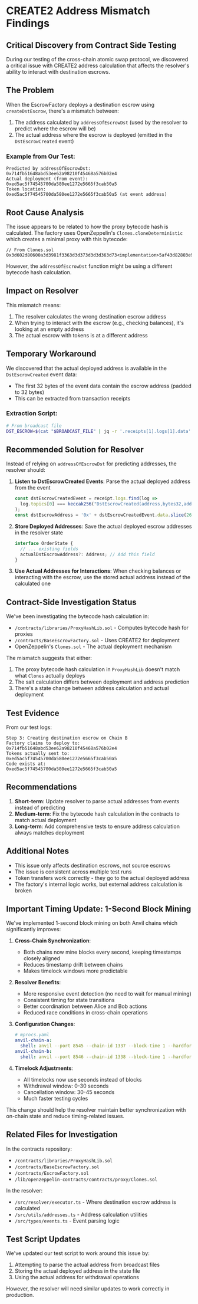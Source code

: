 # CREATE2 Address Mismatch Findings

## Critical Discovery from Contract Side Testing

During our testing of the cross-chain atomic swap protocol, we discovered a critical issue with CREATE2 address calculation that affects the resolver's ability to interact with destination escrows.

## The Problem

When the EscrowFactory deploys a destination escrow using `createDstEscrow`, there's a mismatch between:
1. The address calculated by `addressOfEscrowDst` (used by the resolver to predict where the escrow will be)
2. The actual address where the escrow is deployed (emitted in the `DstEscrowCreated` event)

### Example from Our Test:
```
Predicted by addressOfEscrowDst: 0x714fb51648abd53ee62a98210f45468a576b02e4
Actual deployment (from event):  0xed5ac5f74545700da580ee1272e5665f3cab50a5
Token location:                   0xed5ac5f74545700da580ee1272e5665f3cab50a5 (at event address)
```

## Root Cause Analysis

The issue appears to be related to how the proxy bytecode hash is calculated. The factory uses OpenZeppelin's `Clones.cloneDeterministic` which creates a minimal proxy with this bytecode:

```solidity
// From Clones.sol
0x3d602d80600a3d3981f3363d3d373d3d3d363d73<implementation>5af43d82803e903d91602b57fd5bf3
```

However, the `addressOfEscrowDst` function might be using a different bytecode hash calculation.

## Impact on Resolver

This mismatch means:
1. The resolver calculates the wrong destination escrow address
2. When trying to interact with the escrow (e.g., checking balances), it's looking at an empty address
3. The actual escrow with tokens is at a different address

## Temporary Workaround

We discovered that the actual deployed address is available in the `DstEscrowCreated` event data:
- The first 32 bytes of the event data contain the escrow address (padded to 32 bytes)
- This can be extracted from transaction receipts

### Extraction Script:
```bash
# From broadcast file
DST_ESCROW=$(cat "$BROADCAST_FILE" | jq -r '.receipts[1].logs[1].data' | cut -c 27-66 | sed 's/^/0x/')
```

## Recommended Solution for Resolver

Instead of relying on `addressOfEscrowDst` for predicting addresses, the resolver should:

1. **Listen to DstEscrowCreated Events**: Parse the actual deployed address from the event
   ```typescript
   const dstEscrowCreatedEvent = receipt.logs.find(log => 
     log.topics[0] === keccak256("DstEscrowCreated(address,bytes32,address)")
   );
   const dstEscrowAddress = '0x' + dstEscrowCreatedEvent.data.slice(26, 66);
   ```

2. **Store Deployed Addresses**: Save the actual deployed escrow addresses in the resolver state
   ```typescript
   interface OrderState {
     // ... existing fields
     actualDstEscrowAddress?: Address; // Add this field
   }
   ```

3. **Use Actual Addresses for Interactions**: When checking balances or interacting with the escrow, use the stored actual address instead of the calculated one

## Contract-Side Investigation Status

We've been investigating the bytecode hash calculation in:
- `/contracts/libraries/ProxyHashLib.sol` - Computes bytecode hash for proxies
- `/contracts/BaseEscrowFactory.sol` - Uses CREATE2 for deployment
- OpenZeppelin's `Clones.sol` - The actual deployment mechanism

The mismatch suggests that either:
1. The proxy bytecode hash calculation in `ProxyHashLib` doesn't match what `Clones` actually deploys
2. The salt calculation differs between deployment and address prediction
3. There's a state change between address calculation and actual deployment

## Test Evidence

From our test logs:
```
Step 3: Creating destination escrow on Chain B
Factory claims to deploy to: 0x714fb51648abd53ee62a98210f45468a576b02e4
Tokens actually sent to:      0xed5ac5f74545700da580ee1272e5665f3cab50a5
Code exists at:              0xed5ac5f74545700da580ee1272e5665f3cab50a5
```

## Recommendations

1. **Short-term**: Update resolver to parse actual addresses from events instead of predicting
2. **Medium-term**: Fix the bytecode hash calculation in the contracts to match actual deployment
3. **Long-term**: Add comprehensive tests to ensure address calculation always matches deployment

## Additional Notes

- This issue only affects destination escrows, not source escrows
- The issue is consistent across multiple test runs
- Token transfers work correctly - they go to the actual deployed address
- The factory's internal logic works, but external address calculation is broken

## Important Timing Update: 1-Second Block Mining

We've implemented 1-second block mining on both Anvil chains which significantly improves:

1. **Cross-Chain Synchronization**: 
   - Both chains now mine blocks every second, keeping timestamps closely aligned
   - Reduces timestamp drift between chains
   - Makes timelock windows more predictable

2. **Resolver Benefits**:
   - More responsive event detection (no need to wait for manual mining)
   - Consistent timing for state transitions
   - Better coordination between Alice and Bob actions
   - Reduced race conditions in cross-chain operations

3. **Configuration Changes**:
   ```yaml
   # mprocs.yaml
   anvil-chain-a:
     shell: anvil --port 8545 --chain-id 1337 --block-time 1 --hardfork shanghai
   anvil-chain-b:
     shell: anvil --port 8546 --chain-id 1338 --block-time 1 --hardfork shanghai
   ```

4. **Timelock Adjustments**:
   - All timelocks now use seconds instead of blocks
   - Withdrawal window: 0-30 seconds
   - Cancellation window: 30-45 seconds
   - Much faster testing cycles

This change should help the resolver maintain better synchronization with on-chain state and reduce timing-related issues.

## Related Files for Investigation

In the contracts repository:
- `/contracts/libraries/ProxyHashLib.sol`
- `/contracts/BaseEscrowFactory.sol` 
- `/contracts/EscrowFactory.sol`
- `/lib/openzeppelin-contracts/contracts/proxy/Clones.sol`

In the resolver:
- `/src/resolver/executor.ts` - Where destination escrow address is calculated
- `/src/utils/addresses.ts` - Address calculation utilities
- `/src/types/events.ts` - Event parsing logic

## Test Script Updates

We've updated our test script to work around this issue by:
1. Attempting to parse the actual address from broadcast files
2. Storing the actual deployed address in the state file
3. Using the actual address for withdrawal operations

However, the resolver will need similar updates to work correctly in production.